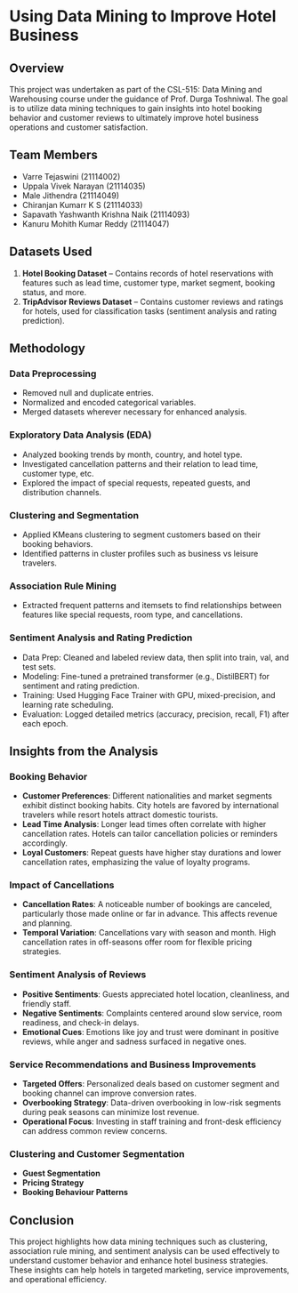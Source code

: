 # Using Data Mining to Improve Hotel Business

## Overview

This project was undertaken as part of the CSL-515: Data Mining and Warehousing course under the guidance of Prof. Durga Toshniwal. The goal is to utilize data mining techniques to gain insights into hotel booking behavior and customer reviews to ultimately improve hotel business operations and customer satisfaction.

## Team Members

- Varre Tejaswini (21114002)
- Uppala Vivek Narayan (21114035)
- Male Jithendra (21114049)
- Chiranjan Kumarr K S (21114033)
- Sapavath Yashwanth Krishna Naik (21114093)
- Kanuru Mohith Kumar Reddy (21114047)

## Datasets Used

1. **Hotel Booking Dataset** – Contains records of hotel reservations with features such as lead time, customer type, market segment, booking status, and more.
2. **TripAdvisor Reviews Dataset** – Contains customer reviews and ratings for hotels, used for classification tasks (sentiment analysis and rating prediction).

## Methodology

### Data Preprocessing
- Removed null and duplicate entries.
- Normalized and encoded categorical variables.
- Merged datasets wherever necessary for enhanced analysis.

### Exploratory Data Analysis (EDA)
- Analyzed booking trends by month, country, and hotel type.
- Investigated cancellation patterns and their relation to lead time, customer type, etc.
- Explored the impact of special requests, repeated guests, and distribution channels.

### Clustering and Segmentation
- Applied KMeans clustering to segment customers based on their booking behaviors.
- Identified patterns in cluster profiles such as business vs leisure travelers.

### Association Rule Mining
- Extracted frequent patterns and itemsets to find relationships between features like special requests, room type, and cancellations.

### Sentiment Analysis and Rating Prediction
- Data Prep: Cleaned and labeled review data, then split into train, val, and test sets.
- Modeling: Fine-tuned a pretrained transformer (e.g., DistilBERT) for sentiment and rating prediction.
- Training: Used Hugging Face Trainer with GPU, mixed-precision, and learning rate scheduling.
- Evaluation: Logged detailed metrics (accuracy, precision, recall, F1) after each epoch.

## Insights from the Analysis

### Booking Behavior

- **Customer Preferences**: Different nationalities and market segments exhibit distinct booking habits. City hotels are favored by international travelers while resort hotels attract domestic tourists.
- **Lead Time Analysis**: Longer lead times often correlate with higher cancellation rates. Hotels can tailor cancellation policies or reminders accordingly.
- **Loyal Customers**: Repeat guests have higher stay durations and lower cancellation rates, emphasizing the value of loyalty programs.

### Impact of Cancellations

- **Cancellation Rates**: A noticeable number of bookings are canceled, particularly those made online or far in advance. This affects revenue and planning.
- **Temporal Variation**: Cancellations vary with season and month. High cancellation rates in off-seasons offer room for flexible pricing strategies.

### Sentiment Analysis of Reviews

- **Positive Sentiments**: Guests appreciated hotel location, cleanliness, and friendly staff.
- **Negative Sentiments**: Complaints centered around slow service, room readiness, and check-in delays.
- **Emotional Cues**: Emotions like joy and trust were dominant in positive reviews, while anger and sadness surfaced in negative ones.

### Service Recommendations and Business Improvements

- **Targeted Offers**: Personalized deals based on customer segment and booking channel can improve conversion rates.
- **Overbooking Strategy**: Data-driven overbooking in low-risk segments during peak seasons can minimize lost revenue.
- **Operational Focus**: Investing in staff training and front-desk efficiency can address common review concerns.

### Clustering and Customer Segmentation

- **Guest Segmentation**
- **Pricing Strategy**
- **Booking Behaviour Patterns** 


## Conclusion

This project highlights how data mining techniques such as clustering, association rule mining, and sentiment analysis can be used effectively to understand customer behavior and enhance hotel business strategies. These insights can help hotels in targeted marketing, service improvements, and operational efficiency.
